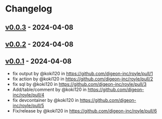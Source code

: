 # Changelog

## [v0.0.3](https://github.com/digeon-inc/royle/compare/v0.0.2...v0.0.3) - 2024-04-08

## [v0.0.2](https://github.com/digeon-inc/royle/compare/v0.0.1...v0.0.2) - 2024-04-08

## [v0.0.1](https://github.com/digeon-inc/royle/commits/v0.0.1) - 2024-04-08
- fix output by @koki120 in https://github.com/digeon-inc/royle/pull/1
- fix action by @koki120 in https://github.com/digeon-inc/royle/pull/2
- fix sql by @koki120 in https://github.com/digeon-inc/royle/pull/3
- Add/table/comment by @koki120 in https://github.com/digeon-inc/royle/pull/4
- fix devcontainer by @koki120 in https://github.com/digeon-inc/royle/pull/5
- Fix/release by @koki120 in https://github.com/digeon-inc/royle/pull/6
